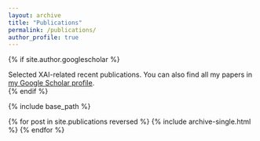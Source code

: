 ```yaml
---
layout: archive
title: "Publications"
permalink: /publications/
author_profile: true
---
```


{% if site.author.googlescholar %}
  <div class="wordwrap">Selected XAI-related recent publications. You can also find all my papers in <a href="{{site.author.googlescholar}}">my Google Scholar profile</a>.</div>
{% endif %}

{% include base_path %}

{% for post in site.publications reversed %}
  {% include archive-single.html %}
{% endfor %}

